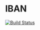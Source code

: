 # IBAN

[![Build Status](https://travis-ci.org/julian-gehring/IBAN.jl.svg?branch=master)](https://travis-ci.org/julian-gehring/IBAN.jl)
